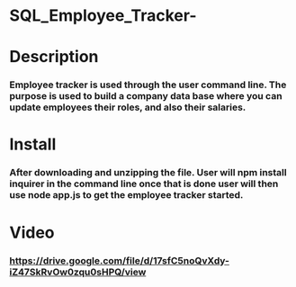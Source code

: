 # SQL_Employee_Tracker-

# Description 
### Employee tracker is used through the user command line. The purpose is used to build a company data base where you can update employees their roles, and also their salaries.

# Install 
### After downloading and unzipping the file. User will npm install inquirer in the command line once that is done user will then use node app.js to get the employee tracker started.

# Video
### https://drive.google.com/file/d/17sfC5noQvXdy-iZ47SkRvOw0zqu0sHPQ/view
